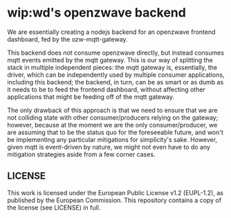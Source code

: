 wip:wd's openzwave backend
===========================


We are essentially creating a nodejs backend for an openzwave frontend
dashboard, fed by the ozw-mqtt-gateway.

This backend does not consume openzwave directly, but instead consumes mqtt
events emitted by the mqtt gateway. This is our way of splitting the stack in
multiple independent pieces: the mqtt gateway is, essentially, the driver,
which can be independently used by multiple consumer applications, including
this backend; the backend, in turn, can be as smart or as dumb as it needs to
be to feed the frontend dashboard, without affecting other applications that
might be feeding off of the mqtt gateway.

The only drawback of this approach is that we need to ensure that we are not
colliding state with other consumer/producers relying on the gateway; however,
because at the moment we are the only consumer/producer, we are assuming that
to be the status quo for the foreseeable future, and won't be implementing any
particular mitigations for simplicity's sake. However, given mqtt is
event-driven by nature, we might not even have to do any mitigation strategies
aside from a few corner cases.


LICENSE
-------

This work is licensed under the European Public License v1.2 (EUPL-1.2), as
published by the European Commission. This repository contains a copy of the
license (see LICENSE) in full.


